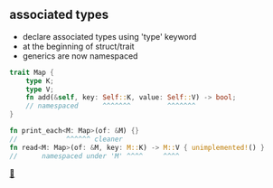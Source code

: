 ## associated types

* declare associated types using 'type' keyword
* at the beginning of struct/trait
* generics are now namespaced

```rust
trait Map {
    type K;
    type V;
    fn add(&self, key: Self::K, value: Self::V) -> bool;
    // namespaced      ^^^^^^^         ^^^^^^^
}

fn print_each<M: Map>(of: &M) {}
//            ^^^^^^ cleaner
fn read<M: Map>(of: &M, key: M::K) -> M::V { unimplemented!() }
//      namespaced under 'M' ^^^^     ^^^^
```

[📒](https://doc.rust-lang.org/1.17.0/book/associated-types.html)